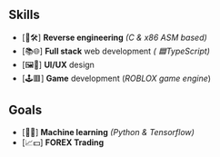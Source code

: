 ## Skills
- [🔄🛠️] **Reverse engineering** *(C & x86 ASM based)*
- [📚🌐] **Full stack** web development *( 🟦TypeScript)*
- [🖼️🥰] **UI/UX** design 
- [🕹️🟥] **Game** development (*ROBLOX game engine*)

## Goals
- [🤖🧠] **Machine learning** *(Python & Tensorflow)*
- [📈💵] **FOREX Trading**
